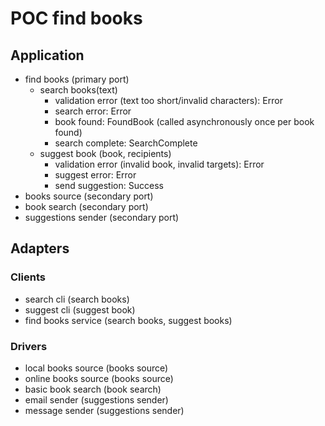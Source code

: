 # POC find books

## Application

- find books (primary port)
    - search books(text)
        - validation error (text too short/invalid characters): Error
        - search error: Error
        - book found: FoundBook (called asynchronously once per book found)
        - search complete: SearchComplete
    - suggest book (book, recipients)
        - validation error (invalid book, invalid targets): Error
        - suggest error: Error
        - send suggestion: Success
- books source (secondary port)
- book search (secondary port)
- suggestions sender (secondary port)


## Adapters

### Clients
- search cli (search books)
- suggest cli (suggest book)
- find books service (search books, suggest books)

### Drivers
- local books source (books source)
- online books source (books source)
- basic book search (book search)
- email sender (suggestions sender)
- message sender (suggestions sender)

